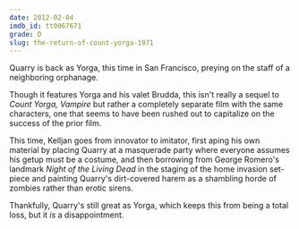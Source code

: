 ```yaml
---
date: 2012-02-04
imdb_id: tt0067671
grade: D
slug: the-return-of-count-yorga-1971
---
```


Quarry is back as Yorga, this time in San Francisco, preying on the staff of a neighboring orphanage.

Though it features Yorga and his valet Brudda, this isn't really a sequel to <span data-imdb-id="tt0066952">_Count Yorga, Vampire_</span> but rather a completely separate film with the same characters, one that seems to have been rushed out to capitalize on the success of the prior film.

This time, Kelljan goes from innovator to imitator, first aping his own material by placing Quarry at a masquerade party where everyone assumes his getup must be a costume, and then borrowing from George Romero's landmark <span data-imdb-id="tt0063350">_Night of the Living Dead_</span> in the staging of the home invasion set-piece and painting Quarry's dirt-covered harem as a shambling horde of zombies rather than erotic sirens.

Thankfully, Quarry's still great as Yorga, which keeps this from being a total loss, but it _is_ a disappointment.
